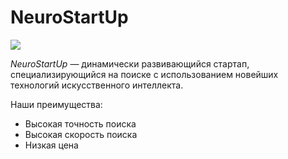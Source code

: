 # NeuroStartUp

![](https://netology-code.github.io/git-homeworks/introduction/assets/logo.png)

*NeuroStartUp* — динамически развивающийся стартап, специализирующийся на поиске с использованием 
 новейших технологий искусственного интеллекта.    

Наши преимущества:
* Высокая точность поиска
* Высокая скорость поиска
* Низкая цена